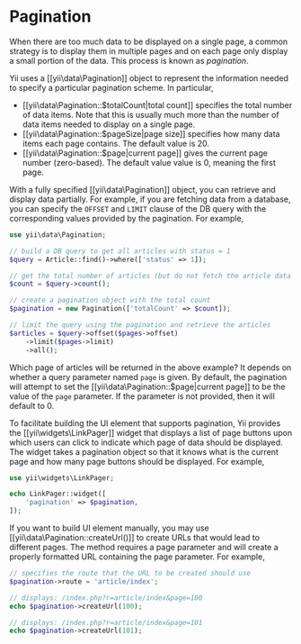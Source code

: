 Pagination
==========

When there are too much data to be displayed on a single page, a common strategy is to display them in multiple
pages and on each page only display a small portion of the data. This process is known as *pagination*.

Yii uses a [[yii\data\Pagination]] object to represent the information needed to specify a particular pagination scheme.
In particular,

* [[yii\data\Pagination::$totalCount|total count]] specifies the total number of data items. Note that this
  is usually much more than the number of data items needed to display on a single page.
* [[yii\data\Pagination::$pageSize|page size]] specifies how many data items each page contains. The default
  value is 20.
* [[yii\data\Pagination::$page|current page]] gives the current page number (zero-based). The default value
  value is 0, meaning the first page.

With a fully specified [[yii\data\Pagination]] object, you can retrieve and display data partially. For example,
if you are fetching data from a database, you can specify the `OFFSET` and `LIMIT` clause of the DB query with
the corresponding values provided by the pagination. For example, 

```php
use yii\data\Pagination;

// build a DB query to get all articles with status = 1
$query = Article::find()->where(['status' => 1]);

// get the total number of articles (but do not fetch the article data yet)
$count = $query->count();

// create a pagination object with the total count
$pagination = new Pagination(['totalCount' => $count]);

// limit the query using the pagination and retrieve the articles
$articles = $query->offset($pages->offset)
    ->limit($pages->limit)
    ->all();
```

Which page of articles will be returned in the above example? It depends on whether a query parameter named `page`
is given. By default, the pagination will attempt to set the [[yii\data\Pagination::$page|current page]] to be
the value of the `page` parameter. If the parameter is not provided, then it will default to 0.

To facilitate building the UI element that supports pagination, Yii provides the [[yii\widgets\LinkPager]] widget
that displays a list of page buttons upon which users can click to indicate which page of data should be displayed.
The widget takes a pagination object so that it knows what is the current page and how many page buttons should
be displayed. For example,

```php
use yii\widgets\LinkPager;

echo LinkPager::widget([
    'pagination' => $pagination,
]);
```

If you want to build UI element manually, you may use [[yii\data\Pagination::createUrl()]] to create URLs that
would lead to different pages. The method requires a page parameter and will create a properly formatted URL
containing the page parameter. For example,

```php
// specifies the route that the URL to be created should use
$pagination->route = 'article/index';

// displays: /index.php?r=article/index&page=100
echo $pagination->createUrl(100);

// displays: /index.php?r=article/index&page=101
echo $pagination->createUrl(101);
```
